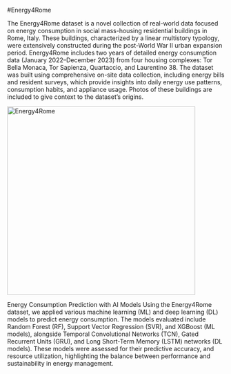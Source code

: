 #Energy4Rome


The Energy4Rome dataset is a novel collection of real-world data focused on energy consumption in social mass-housing residential buildings in Rome, Italy. These buildings, characterized by a linear multistory typology, were extensively constructed during the post-World War II urban expansion period. Energy4Rome includes two years of detailed energy consumption data (January 2022–December 2023) from four housing complexes: Tor Bella Monaca, Tor Sapienza, Quartaccio, and Laurentino 38. The dataset was built using comprehensive on-site data collection, including energy bills and resident surveys, which provide insights into daily energy use patterns, consumption habits, and appliance usage. Photos of these buildings are included to give context to the dataset’s origins.


<img width="436" alt="Energy4Rome" src="https://github.com/user-attachments/assets/bf66647c-ebb3-4f49-b122-1134a2cfdb0e" />

Energy Consumption Prediction with AI Models
Using the Energy4Rome dataset, we applied various machine learning (ML) and deep learning (DL) models to predict energy consumption. The models evaluated include Random Forest (RF), Support Vector Regression (SVR), and XGBoost (ML models), alongside Temporal Convolutional Networks (TCN), Gated Recurrent Units (GRU), and Long Short-Term Memory (LSTM) networks (DL models). These models were assessed for their predictive accuracy, and resource utilization, highlighting the balance between performance and sustainability in energy management.


